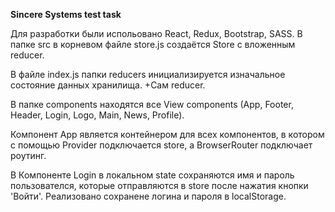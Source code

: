 **Sincere Systems test task**


Для разработки были испольовано React, Redux, Bootstrap, SASS.
В папке src в корневом файле store.js создаётся Store c вложенным reducer.

В файле index.js папки reducers инициализируется изначальное состояние данных хранилища. +Сам reducer.

В папке components находятся все View components (App, Footer, Header, Login, Logo, Main, News, Profile).

Компонент App является контейнером для всех компонентов, в котором с помощью Provider подключается store, 
a BrowserRouter подключает роутинг.

В Компоненте Login в локальном state сохраняются имя и пароль пользователся, которые отправляются в store после нажатия кнопки 'Войти'.
Реализовано сохранене логина и пароля в localStorage.

